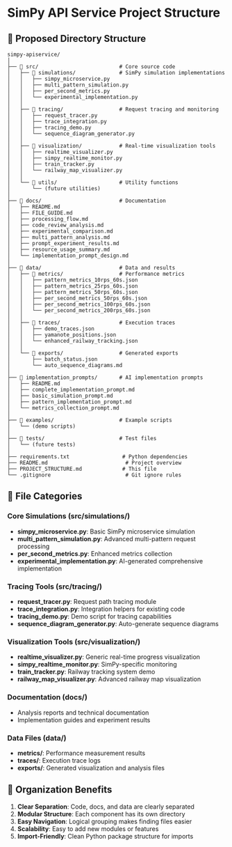 # SimPy API Service Project Structure

## 📁 Proposed Directory Structure

```
simpy-apiservice/
│
├── 📁 src/                          # Core source code
│   ├── 📁 simulations/              # SimPy simulation implementations
│   │   ├── simpy_microservice.py
│   │   ├── multi_pattern_simulation.py
│   │   ├── per_second_metrics.py
│   │   └── experimental_implementation.py
│   │
│   ├── 📁 tracing/                  # Request tracing and monitoring
│   │   ├── request_tracer.py
│   │   ├── trace_integration.py
│   │   ├── tracing_demo.py
│   │   └── sequence_diagram_generator.py
│   │
│   ├── 📁 visualization/            # Real-time visualization tools
│   │   ├── realtime_visualizer.py
│   │   ├── simpy_realtime_monitor.py
│   │   ├── train_tracker.py
│   │   └── railway_map_visualizer.py
│   │
│   └── 📁 utils/                    # Utility functions
│       └── (future utilities)
│
├── 📁 docs/                         # Documentation
│   ├── README.md
│   ├── FILE_GUIDE.md
│   ├── processing_flow.md
│   ├── code_review_analysis.md
│   ├── experimental_comparison.md
│   ├── multi_pattern_analysis.md
│   ├── prompt_experiment_results.md
│   ├── resource_usage_summary.md
│   └── implementation_prompt_design.md
│
├── 📁 data/                         # Data and results
│   ├── 📁 metrics/                  # Performance metrics
│   │   ├── pattern_metrics_10rps_60s.json
│   │   ├── pattern_metrics_25rps_60s.json
│   │   ├── pattern_metrics_50rps_60s.json
│   │   ├── per_second_metrics_50rps_60s.json
│   │   ├── per_second_metrics_100rps_60s.json
│   │   └── per_second_metrics_200rps_60s.json
│   │
│   ├── 📁 traces/                   # Execution traces
│   │   ├── demo_traces.json
│   │   ├── yamanote_positions.json
│   │   └── enhanced_railway_tracking.json
│   │
│   └── 📁 exports/                  # Generated exports
│       ├── batch_status.json
│       └── auto_sequence_diagrams.md
│
├── 📁 implementation_prompts/       # AI implementation prompts
│   ├── README.md
│   ├── complete_implementation_prompt.md
│   ├── basic_simulation_prompt.md
│   ├── pattern_implementation_prompt.md
│   └── metrics_collection_prompt.md
│
├── 📁 examples/                     # Example scripts
│   └── (demo scripts)
│
├── 📁 tests/                        # Test files
│   └── (future tests)
│
├── requirements.txt                 # Python dependencies
├── README.md                         # Project overview
├── PROJECT_STRUCTURE.md             # This file
└── .gitignore                        # Git ignore rules
```

## 📝 File Categories

### Core Simulations (src/simulations/)
- **simpy_microservice.py**: Basic SimPy microservice simulation
- **multi_pattern_simulation.py**: Advanced multi-pattern request processing
- **per_second_metrics.py**: Enhanced metrics collection
- **experimental_implementation.py**: AI-generated comprehensive implementation

### Tracing Tools (src/tracing/)
- **request_tracer.py**: Request path tracing module
- **trace_integration.py**: Integration helpers for existing code
- **tracing_demo.py**: Demo script for tracing capabilities
- **sequence_diagram_generator.py**: Auto-generate sequence diagrams

### Visualization Tools (src/visualization/)
- **realtime_visualizer.py**: Generic real-time progress visualization
- **simpy_realtime_monitor.py**: SimPy-specific monitoring
- **train_tracker.py**: Railway tracking system demo
- **railway_map_visualizer.py**: Advanced railway map visualization

### Documentation (docs/)
- Analysis reports and technical documentation
- Implementation guides and experiment results

### Data Files (data/)
- **metrics/**: Performance measurement results
- **traces/**: Execution trace logs
- **exports/**: Generated visualization and analysis files

## 🎯 Organization Benefits

1. **Clear Separation**: Code, docs, and data are clearly separated
2. **Modular Structure**: Each component has its own directory
3. **Easy Navigation**: Logical grouping makes finding files easier
4. **Scalability**: Easy to add new modules or features
5. **Import-Friendly**: Clean Python package structure for imports